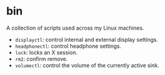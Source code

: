 # bin

A collection of scripts used across my Linux machines.

- `displayctl`: control internal and external display settings.
- `headphonectl`: control headphone settings.
- `lock`: locks an X session.
- `rm2`: confirm remove.
- `volumectl`: control the volume of the currently active sink.
